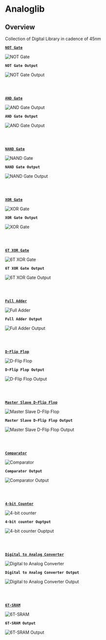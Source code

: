 # Analoglib

## Overview

Collection of Digital Library in cadence of 45nm

[**`NOT Gate`**](https://github.com/Nived151/DigitalLib/tree/main/notgate)

![NOT Gate](https://raw.githubusercontent.com/Nived151/DigitalLib/main/circuit%20diagram/or.png)

**`NOT Gate Output`**

![NOT Gate Output](https://github.com/Nived151/DigitalLib/blob/main/circuit%20diagram/not%20out.png?raw=true)

<br/>
<br/>

[**`AND Gate`**](https://github.com/Nived151/DigitalLib/tree/main/and)

![AND Gate Output](https://github.com/Nived151/DigitalLib/blob/main/circuit%20diagram/and.png?raw=true)

**`AND Gate Output`**

![AND Gate Output](https://github.com/Nived151/DigitalLib/blob/main/circuit%20diagram/and%20out.png?raw=true)

<br/>
<br/>

[**`NAND Gate`**](https://github.com/Nived151/DigitalLib/tree/main/nand)

![NAND Gate](https://github.com/Nived151/DigitalLib/blob/main/circuit%20diagram/nand.png?raw=true)

**`NAND Gate Output`**

![NAND Gate Output](https://github.com/Nived151/DigitalLib/blob/main/circuit%20diagram/nand%20out.png?raw=true)

<br/>
<br/>

[**`XOR Gate`**](https://github.com/Nived151/DigitalLib/tree/main/xor)

![XOR Gate](https://github.com/Nived151/DigitalLib/blob/main/circuit%20diagram/xor.png?raw=true)

**`XOR Gate Output`**

![XOR Gate](https://github.com/Nived151/DigitalLib/blob/main/circuit%20diagram/xor%20out.png?raw=true)

<br/>
<br/>

[**`6T XOR Gate`**](https://github.com/Nived151/DigitalLib/tree/main/6t%20xor)

![6T XOR Gate](https://github.com/Nived151/DigitalLib/blob/main/circuit%20diagram/xorr.png?raw=true)

**`6T XOR Gate Output`**

![6T XOR Gate Output](https://github.com/Nived151/DigitalLib/blob/main/circuit%20diagram/xorr%20out.png?raw=true)

<br/>
<br/>

[**`Full Adder`**](https://github.com/Nived151/DigitalLib/tree/main/adder)

![Full Adder](https://github.com/Nived151/DigitalLib/blob/main/circuit%20diagram/adder.png?raw=true)

**`Full Adder Output`**

![Full Adder Output](https://github.com/Nived151/DigitalLib/blob/main/circuit%20diagram/adder%20out.png?raw=true)

<br/>
<br/>

[**`D-Flip Flop`**](https://github.com/Nived151/DigitalLib/tree/main/ff)

![D-Flip Flop](https://github.com/Nived151/DigitalLib/blob/main/circuit%20diagram/ff.png?raw=true)

**`D-Flip Flop Output`**

![D-Flip Flop Output](https://github.com/Nived151/DigitalLib/blob/main/circuit%20diagram/ff%20out.png?raw=true)

<br/>
<br/>

[**`Master Slave D-Flip Flop`**](https://github.com/Nived151/DigitalLib/tree/main/Master%20Slave%20D-%20Flip%20Flop)

![Master Slave D-Flip Flop](https://github.com/Nived151/DigitalLib/blob/main/circuit%20diagram/master%20slave.png?raw=true)

**`Master Slave D-Flip Flop Output`**

![Master Slave D-Flip Flop Output](https://github.com/Nived151/DigitalLib/blob/main/circuit%20diagram/master%20slave%20out.png?raw=true)

<br/>
<br/>

[**`Comparator`**](https://github.com/Nived151/DigitalLib/tree/main/comperator)

![Comparator](https://github.com/Nived151/DigitalLib/blob/main/circuit%20diagram/comp.png?raw=true)

**`Comparator Output`**

![Comparator Output](https://github.com/Nived151/DigitalLib/blob/main/circuit%20diagram/comp%20out.png?raw=true)

<br/>
<br/>

[**`4-bit Counter`**](https://github.com/Nived151/DigitalLib/tree/main/4-Bit%20Counter)

![4-bit counter](https://github.com/Nived151/DigitalLib/blob/main/circuit%20diagram/counter.png?raw=true)

**`4-bit counter Ouptput`**

![4-bit counter Ouptput](https://github.com/Nived151/DigitalLib/blob/main/circuit%20diagram/counter%20out.png?raw=true)

<br/>
<br/>

[**`Digital to Analog Converter`**](https://github.com/Nived151/DigitalLib/tree/main/dac)

![Digital to Analog Converter](https://github.com/Nived151/DigitalLib/blob/main/circuit%20diagram/dac.png?raw=true)

**`Digital to Analog Converter Output`**

![Digital to Analog Converter Output]()

<br/>
<br/>

[**`6T-SRAM`**]()

![6T-SRAM](https://github.com/Nived151/DigitalLib/blob/main/circuit%20diagram/sram.png?raw=true)

**`6T-SRAM Output`**

![6T-SRAM Output]()
